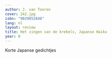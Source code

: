```yaml
---
author: J. van Tooren
cover: 242.jpg
isbn: "9029052848"
lang: nl
layout: review
title: Het zingen van de krekels, Japanse Haiku
year: 0
---
```


Korte Japanse gedichtjes
